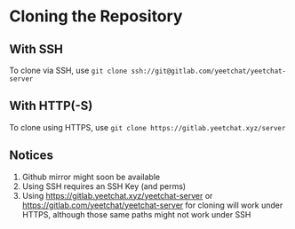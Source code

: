 # Cloning the Repository

## With SSH
To clone via SSH, use
```git clone ssh://git@gitlab.com/yeetchat/yeetchat-server```

## With HTTP(-S)
To clone using HTTPS, use
```git clone https://gitlab.yeetchat.xyz/server```

## Notices

1. Github mirror might soon be available
2. Using SSH requires an SSH Key (and perms)
3. Using <https://gitlab.yeetchat.xyz/yeetchat-server> or <https://gitlab.com/yeetchat/yeetchat-server> for cloning will work under HTTPS, although those same paths might not work under SSH